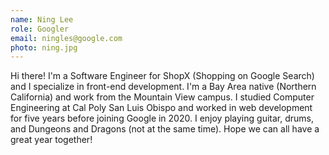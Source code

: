 ```yaml
---
name: Ning Lee
role: Googler
email: ningles@google.com
photo: ning.jpg
---
```


Hi there! I'm a Software Engineer for ShopX (Shopping on Google Search) and I specialize in front-end development. I'm a Bay Area native (Northern California) and work from the Mountain View campus. I studied Computer Engineering at Cal Poly San Luis Obispo and worked in web development for five years before joining Google in 2020. I enjoy playing guitar, drums, and Dungeons and Dragons (not at the same time). Hope we can all have a great year together!
